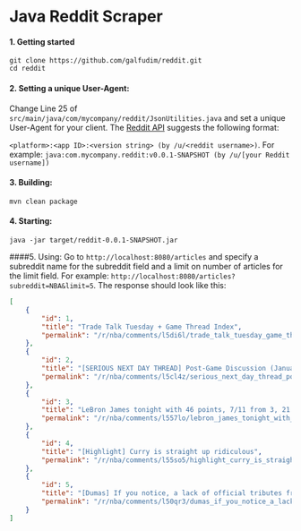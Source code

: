 # Java Reddit Scraper

#### 1. Getting started
```
git clone https://github.com/galfudim/reddit.git
cd reddit
```

#### 2. Setting a unique User-Agent:
Change Line 25 of `src/main/java/com/mycompany/reddit/JsonUtilities.java` and set a unique User-Agent for your client.
The [Reddit API](https://github.com/reddit-archive/reddit/wiki/API#rules "API#rules") suggests the following format:

`<platform>:<app ID>:<version string> (by /u/<reddit username>)`. For example: `java:com.mycompany.reddit:v0.0.1-SNAPSHOT (by /u/[your Reddit username])`

#### 3. Building:
```
mvn clean package
```
#### 4. Starting:
```
java -jar target/reddit-0.0.1-SNAPSHOT.jar 
```

####5. Using:
Go to `http://localhost:8080/articles` and specify a subreddit name for the subreddit field and a limit on number of articles for the limit field. For example: `http://localhost:8080/articles?subreddit=NBA&limit=5`.
The response should look like this:
```json
[
    {
        "id": 1,
        "title": "Trade Talk Tuesday + Game Thread Index",
        "permalink": "/r/nba/comments/l5di6l/trade_talk_tuesday_game_thread_index/"
    },
    {
        "id": 2,
        "title": "[SERIOUS NEXT DAY THREAD] Post-Game Discussion (January 25, 2021)",
        "permalink": "/r/nba/comments/l5cl4z/serious_next_day_thread_postgame_discussion/"
    },
    {
        "id": 3,
        "title": "LeBron James tonight with 46 points, 7/11 from 3, 21 points in the 4th quarter.",
        "permalink": "/r/nba/comments/l557lo/lebron_james_tonight_with_46_points_711_from_3_21/"
    },
    {
        "id": 4,
        "title": "[Highlight] Curry is straight up ridiculous",
        "permalink": "/r/nba/comments/l55so5/highlight_curry_is_straight_up_ridiculous/"
    },
    {
        "id": 5,
        "title": "[Dumas] If you notice, a lack of official tributes from organizations and the NBA this week for Kobe Bryant, it is because his family has asked that teams do not do tributes this year.",
        "permalink": "/r/nba/comments/l50qr3/dumas_if_you_notice_a_lack_of_official_tributes/"
    }
]
```